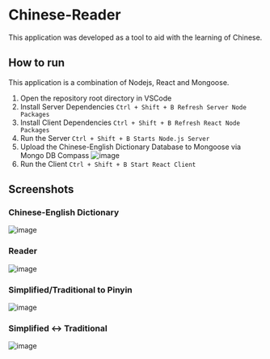 # Chinese-Reader
This application was developed as a tool to aid with the learning of Chinese.

## How to run
This application is a combination of Nodejs, React and Mongoose.
1. Open the repository root directory in VSCode
2. Install Server Dependencies `Ctrl + Shift + B Refresh Server Node Packages`
3. Install Client Dependencies `Ctrl + Shift + B Refresh React Node Packages`
4. Run the Server `Ctrl + Shift + B Starts Node.js Server`
5. Upload the Chinese-English Dictionary Database to Mongoose via Mongo DB Compass
![image](https://user-images.githubusercontent.com/53892067/203893240-4a92827b-dcfd-4e96-a9f0-aa189eb4c92b.png)
6. Run the Client `Ctrl + Shift + B Start React Client`


## Screenshots
### Chinese-English Dictionary
![image](https://user-images.githubusercontent.com/53892067/203893713-85becc1a-c1c4-48a5-898e-87b3421f85c3.png)
### Reader
![image](https://user-images.githubusercontent.com/53892067/203894117-8ef20b6e-c4f6-455d-b168-6720aebf5f9d.png)
### Simplified/Traditional to Pinyin
![image](https://user-images.githubusercontent.com/53892067/203893908-17dfa2f4-b88a-4278-a415-2d48130eb011.png)
### Simplified <-> Traditional
![image](https://user-images.githubusercontent.com/53892067/203893950-054865d2-4783-42d7-bca5-ea327c530401.png)
